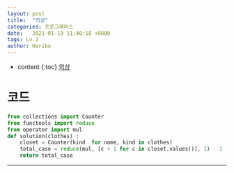 ```yaml
---
layout: post
title:  "의상"
categories: 프로그래머스
date:   2021-01-19 11:40:18 +0800
tags: Lv.2
author: Haribo
---
```


* content
{:toc}
[의상](https://school.programmers.co.kr/learn/courses/30/lessons/42578)

# 코드

```python
from collections import Counter
from functools import reduce
from operator import mul
def solution(clothes) :
    closet = Counter(kind  for name, kind in clothes)
    total_case = reduce(mul, [c + 1 for c in closet.values()], 1) - 1
    return total_case
```

---





